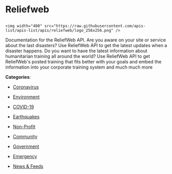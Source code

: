 # Reliefweb<p align="center">
    <img width="400" src="https://raw.githubusercontent.com/apis-list/apis-list/apis/reliefweb/logo_256x256.png" />
</p>

Documentation for the ReliefWeb API. Are you aware on your site or service about the last disasters? Use ReliefWeb API to get the latest updates when a disaster happens. Do you want to have the latest information about humanitarian training all around the world? Use ReliefWeb API to get ReliefWeb's posted training that fits better with your goals and embed the information into your corporate training system
and much much more

**Categories**:

- [Coronavirus](https://github/apis-list/apis-list#coronavirus)

- [Environment](https://github/apis-list/apis-list#environment)

- [COVID-19](https://github/apis-list/apis-list#covid-19)

- [Earthquakes](https://github/apis-list/apis-list#earthquakes)

- [Non-Profit](https://github/apis-list/apis-list#non-profit)

- [Community](https://github/apis-list/apis-list#community)

- [Government](https://github/apis-list/apis-list#government)

- [Emergency](https://github/apis-list/apis-list#emergency)

- [News & Feeds](https://github/apis-list/apis-list#news-and-feeds)





